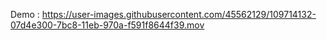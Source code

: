 
Demo : 
https://user-images.githubusercontent.com/45562129/109714132-07d4e300-7bc8-11eb-970a-f591f8644f39.mov
